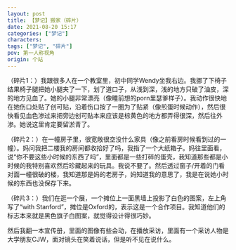 ```yaml
---
layout: post
title: 【梦记】搬家（碎片）
date: 2021-08-20 15:17
categories: ["梦记"]
characters: 
tags: ["梦记", "碎片"]
pov: 第一人称视角
origin: 个站
---
```


（碎片1：）我跟很多人在一个教室里，初中同学Wendy坐我右边。我挪了下椅子结果椅子腿把她小腿夹了一下，划了道口子，从浅到深，浅的地方只破了油皮，深的地方见血了。她的小腿非常漂亮（像睡前想的porn里瑟爹样子）。我动作很快地在她伤口处贴了创可贴，沿着伤口按了一圈为了贴紧（像煎蛋时候动作），然后很快看见血色渗过来把旁边创可贴本来应该是棕黄色的地方都弄得很深，然后往外渗。她说这里肯定要留淤青了。

（碎片2：）在一幢房子里，很宽敞很空没什么家具（像之前看房时候看到过的一幢）。妈问我把二楼我的房间都收拾好了吗，我指了一个大纸箱子。妈往里面看，说“你不要这些小时候的东西了吗”，里面都是一些打碎的蛋壳，我知道那些都是小时候的我特别喜欢然后珍藏起来的玩具。我说不要了。然后透过窗子/开着的门看对面一幢很破的楼，我知道那是妈的老房子，妈知道我的意思了，我是在说她小时候的东西也没保存下来。

（碎片3：）我们在逛一个展，一个摊位上一面黑墙上投影了白色的图案，左上角写了“with Stanford”，摊位是Oxford的，表示这是一个合作项目。我知道他们的标志本来就是黑色旗子白图案，就觉得设计得很巧妙。

然后我翻一本宣传册，里面的图像有些会动，在播放采访，里面有一个采访人物是大学朋友CJW，面对镜头在笑着说话，但是听不见在说什么。
